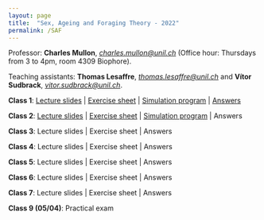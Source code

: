 ```yaml
---
layout: page
title:  "Sex, Ageing and Foraging Theory - 2022"
permalink: /SAF
---
```



Professor: **Charles Mullon**, *charles.mullon@unil.ch* (Office hour: Thursdays from 3 to 4pm, room 4309 Biophore). 

Teaching assistants: **Thomas Lesaffre**, *thomas.lesaffre@unil.ch* and **Vítor Sudbrack**, *vitor.sudbrack@unil.ch*. 


**Class 1**: [Lecture slides](/docs/slides1-2022.pdf)  \|  [Exercise sheet](/docs/sheet1-2022.pdf)  \|  [Simulation program](/docs/code1-2022.R)  \|  [Answers](/docs/answers1-2022.zip)

**Class 2**:  [Lecture slides](/docs/slides2-2022.pdf)  \|  [Exercise sheet](/docs/sheet2-2022.pdf)  \|  [Simulation program](/docs/code2-2022.R)  \|  Answers

**Class 3**: Lecture slides  \|  Exercise sheet  \|  Answers

**Class 4**: Lecture slides  \|  Exercise sheet  \|  Answers

**Class 5**: Lecture slides  \|  Exercise sheet  \|  Answers

**Class 6**: Lecture slides  \|  Exercise sheet  \|  Answers

**Class 7**: Lecture slides  \|  Exercise sheet  \|  Answers

**Class 9 (05/04)**: Practical exam



